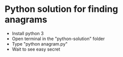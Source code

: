 # Python solution for finding anagrams 

- Install python 3
- Open terminal in the "python-solution" folder
- Type "python anagram.py"
- Wait to see easy secret
